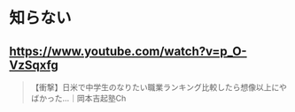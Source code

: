 # 知らない

## https://www.youtube.com/watch?v=p_O-VzSqxfg

> 【衝撃】日米で中学生のなりたい職業ランキング比較したら想像以上にやばかった…｜岡本吉起塾Ch 

